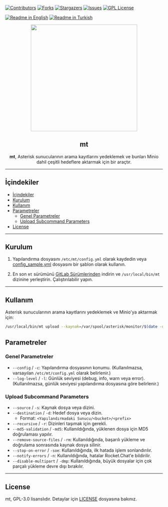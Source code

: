[![Contributors][contributors-shield]][contributors-url]
[![Forks][forks-shield]][forks-url]
[![Stargazers][stars-shield]][stars-url]
[![Issues][issues-shield]][issues-url]
[![GPL License][license-shield]][license-url]

[![Readme in English](https://img.shields.io/badge/Readme-English-blue)](README.md)
[![Readme in Turkish](https://img.shields.io/badge/Readme-Turkish-red)](README.tr.md)

<div align="center"> 
<a href="https://mono.net.tr/">
  <img src="https://monobilisim.com.tr/images/mono-bilisim.svg" width="340"/>
</a>

<h2 align="center">mt</h2>
<b>mt</b>, Asterisk sunucularının arama kayıtlarını yedeklemek ve bunları Minio dahil çeşitli hedeflere aktarmak için bir araçtır.
</div>

---

## İçindekiler

- [İçindekiler](#i̇çindekiler)
- [Kurulum](#kurulum)
- [Kullanım](#kullanım)
- [Parametreler](#parametreler)
  - [Genel Parametreler](#genel-parametreler)
  - [Upload Subcommand Parameters](#upload-subcommand-parameters)
- [License](#license)

---

## Kurulum

1. Yapılandırma dosyasını `/etc/mt/config.yml` olarak kaydedin veya [config_sample.yml](/config/config_sample.yml) dosyasını bir şablon olarak kullanın.

2. En son `mt` sürümünü [GitLab Sürümlerinden](https://github.com/monobilisim/mt/releases) indirin ve `/usr/local/bin/mt` dizinine yerleştirin. Çalıştırılabilir yapın.

---

## Kullanım

Asterisk sunucularının arama kayıtlarını yedeklemek ve Minio'ya aktarmak için:

```bash
/usr/local/bin/mt upload --kaynak=/var/spool/asterisk/monitor/$(date -d yesterday +\%Y/\%m/\%d) --hedef=minio/monitor/$(date -d yesterday +\%Y/\%m)/ -r -l debug -md5 -n -soe -rm -dmp
```

## Parametreler

### Genel Parametreler

- `--config` / `-c`: Yapılandırma dosyasının konumu. (Kullanılmazsa, varsayılan `/etc/mt/config.yml` olarak belirlenir.)
- `--log-level` / `-l`: Günlük seviyesi (debug, info, warn veya error). (Kullanılmazsa, günlük seviyesi yapılandırma dosyasına göre belirlenir.)

### Upload Subcommand Parameters

- `--source` / `-s`: Kaynak dosya veya dizini.
- `--destination` / `-d`: Hedef dosya veya dizin.
    - Format: `<Yapılandırmadaki Sunucu/<bucket>/<prefix>`
- `--recursive` / `-r`: Dizinleri taşımak için gerekli.
- `--md5-validation` / `-md5`: Kullanıldığında, yüklenen dosya için MD5 doğrulaması yapılır.
- `--remove-source-files` / `-rm`: Kullanıldığında, başarılı yükleme ve doğrulama sonrasında kaynak dosya silinir.
- `--stop-on-error` / `-soe`: Kullanıldığında, ilk hatada işlem sonlandırılır.
- `--notify-errors` / `-n`: Kullanıldığında, hatalar Rocket.Chat'e bildirilir.
- `--disable-multipart` / `-dmp`: Kullanıldığında, büyük dosyalar için çok parçalı yükleme devre dışı bırakılır.

---

## License

mt, GPL-3.0 lisanslıdır. Detaylar için [LICENSE](LICENSE) dosyasına bakınız.

[contributors-shield]: https://img.shields.io/github/contributors/monobilisim/mt.svg?style=for-the-badge
[contributors-url]: https://github.com/monobilisim/mt/graphs/contributors
[forks-shield]: https://img.shields.io/github/forks/monobilisim/mt.svg?style=for-the-badge
[forks-url]: https://github.com/monobilisim/mt/network/members
[stars-shield]: https://img.shields.io/github/stars/monobilisim/mt.svg?style=for-the-badge
[stars-url]: https://github.com/monobilisim/mt/stargazers
[issues-shield]: https://img.shields.io/github/issues/monobilisim/mt.svg?style=for-the-badge
[issues-url]: https://github.com/monobilisim/mt/issues
[license-shield]: https://img.shields.io/github/license/monobilisim/mt.svg?style=for-the-badge
[license-url]: https://github.com/monobilisim/mt/blob/master/LICENSE